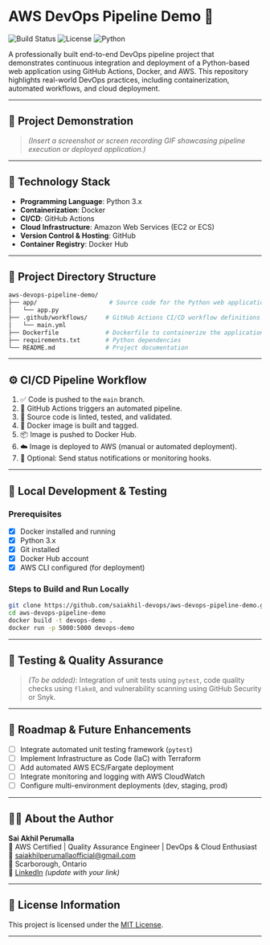 # AWS DevOps Pipeline Demo 🚀 <!-- :rocket: -->

![Build Status](https://img.shields.io/github/actions/workflow/status/saiakhil-devops/aws-devops-pipeline-demo/main.yml)
![License](https://img.shields.io/github/license/saiakhil-devops/aws-devops-pipeline-demo)
![Python](https://img.shields.io/badge/python-3.x-blue)

A professionally built end-to-end DevOps pipeline project that demonstrates continuous integration and deployment of a Python-based web application using GitHub Actions, Docker, and AWS. This repository highlights real-world DevOps practices, including containerization, automated workflows, and cloud deployment.

---

## 📸 Project Demonstration <!-- :camera: -->

> *(Insert a screenshot or screen recording GIF showcasing pipeline execution or deployed application.)*

---

## 🧰 Technology Stack <!-- :toolbox: -->

- **Programming Language**: Python 3.x
- **Containerization**: Docker
- **CI/CD**: GitHub Actions
- **Cloud Infrastructure**: Amazon Web Services (EC2 or ECS)
- **Version Control & Hosting**: GitHub
- **Container Registry**: Docker Hub

---

## 📁 Project Directory Structure <!-- :file_folder: -->

```bash
aws-devops-pipeline-demo/
├── app/                    # Source code for the Python web application
│   └── app.py
├── .github/workflows/     # GitHub Actions CI/CD workflow definitions
│   └── main.yml
├── Dockerfile             # Dockerfile to containerize the application
├── requirements.txt       # Python dependencies
└── README.md              # Project documentation
```

---

## ⚙️ CI/CD Pipeline Workflow <!-- :gear: -->

1. ✅ Code is pushed to the `main` branch. <!-- :white_check_mark: -->
2. 🚀 GitHub Actions triggers an automated pipeline. <!-- :rocket: -->
3. 🔧 Source code is linted, tested, and validated. <!-- :wrench: -->
4. 🐳 Docker image is built and tagged. <!-- :whale: -->
5. 📦 Image is pushed to Docker Hub. <!-- :package: -->
6. ☁️ Image is deployed to AWS (manual or automated deployment). <!-- :cloud: -->
7. 📩 Optional: Send status notifications or monitoring hooks. <!-- :envelope_with_arrow: -->

---

## 🔨 Local Development & Testing <!-- :hammer: -->

### Prerequisites <!-- :wrench: -->

- [x] Docker installed and running
- [x] Python 3.x
- [x] Git installed
- [x] Docker Hub account
- [x] AWS CLI configured (for deployment)

### Steps to Build and Run Locally <!-- :computer: -->

```bash
git clone https://github.com/saiakhil-devops/aws-devops-pipeline-demo.git
cd aws-devops-pipeline-demo
docker build -t devops-demo .
docker run -p 5000:5000 devops-demo
```

---

## 🧪 Testing & Quality Assurance <!-- :test_tube: -->

> *(To be added)*: Integration of unit tests using `pytest`, code quality checks using `flake8`, and vulnerability scanning using GitHub Security or Snyk.

---

## 🚀 Roadmap & Future Enhancements <!-- :rocket: -->

- [ ] Integrate automated unit testing framework (`pytest`)
- [ ] Implement Infrastructure as Code (IaC) with Terraform
- [ ] Add automated AWS ECS/Fargate deployment
- [ ] Integrate monitoring and logging with AWS CloudWatch
- [ ] Configure multi-environment deployments (dev, staging, prod)

---

## 👨‍💻 About the Author <!-- :man_technologist: -->

**Sai Akhil Perumalla**  
🔹 AWS Certified | Quality Assurance Engineer | DevOps & Cloud Enthusiast  
📧 saiakhilperumallaofficial@gmail.com  
📍 Scarborough, Ontario  
🔗 [LinkedIn](www.linkedin.com/in/sai-akhil-perumalla-0b473819b) *(update with your link)*

---

## 📄 License Information <!-- :page_facing_up: -->

This project is licensed under the [MIT License](LICENSE).

---

<!--
📝 Emoji Shortcode Reference:
:rocket:          🚀
:camera:          📸
:toolbox:         🧰
:file_folder:     📁
:gear:            ⚙️
:white_check_mark: ✅
:wrench:          🔧
:whale:           🐳
:package:         📦
:cloud:           ☁️
:envelope_with_arrow: 📩
:hammer:          🔨
:computer:        💻
:test_tube:       🧪
:man_technologist: 👨‍💻
:page_facing_up:  📄
-->
